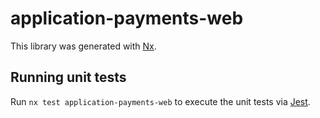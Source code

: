 # application-payments-web

This library was generated with [Nx](https://nx.dev).

## Running unit tests

Run `nx test application-payments-web` to execute the unit tests via [Jest](https://jestjs.io).
